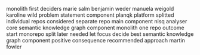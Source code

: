 monolith first deciders marie salm benjamin weder manuela weigold karoline wild problem statement component planqk platform splitted individual repos considered separate repo main component nisq analyser core semantic knowledge graph component monolith one repo outcome start monorepo split later needed let focus decide best semantic knowledge graph component positive consequence recommended approach martin fowler